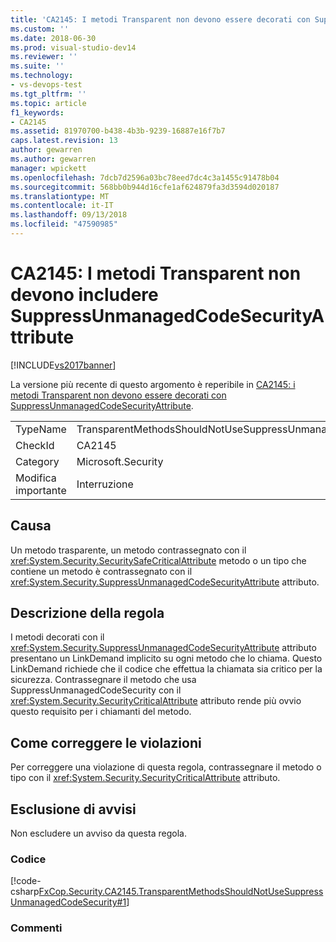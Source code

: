 ```yaml
---
title: 'CA2145: I metodi Transparent non devono essere decorati con SuppressUnmanagedCodeSecurityAttribute | Microsoft Docs'
ms.custom: ''
ms.date: 2018-06-30
ms.prod: visual-studio-dev14
ms.reviewer: ''
ms.suite: ''
ms.technology:
- vs-devops-test
ms.tgt_pltfrm: ''
ms.topic: article
f1_keywords:
- CA2145
ms.assetid: 81970700-b438-4b3b-9239-16887e16f7b7
caps.latest.revision: 13
author: gewarren
ms.author: gewarren
manager: wpickett
ms.openlocfilehash: 7dcb7d2596a03bc78eed7dc4c3a1455c91478b04
ms.sourcegitcommit: 568bb0b944d16cfe1af624879fa3d3594d020187
ms.translationtype: MT
ms.contentlocale: it-IT
ms.lasthandoff: 09/13/2018
ms.locfileid: "47590985"
---
```

# <a name="ca2145-transparent-methods-should-not-be-decorated-with-the-suppressunmanagedcodesecurityattribute"></a>CA2145: I metodi Transparent non devono includere SuppressUnmanagedCodeSecurityAttribute
[!INCLUDE[vs2017banner](../includes/vs2017banner.md)]

La versione più recente di questo argomento è reperibile in [CA2145: i metodi Transparent non devono essere decorati con SuppressUnmanagedCodeSecurityAttribute](https://docs.microsoft.com/visualstudio/code-quality/ca2145-transparent-methods-should-not-be-decorated-with-the-suppressunmanagedcodesecurityattribute).

|||
|-|-|
|TypeName|TransparentMethodsShouldNotUseSuppressUnmanagedCodeSecurity|
|CheckId|CA2145|
|Category|Microsoft.Security|
|Modifica importante|Interruzione|

## <a name="cause"></a>Causa
 Un metodo trasparente, un metodo contrassegnato con il <xref:System.Security.SecuritySafeCriticalAttribute> metodo o un tipo che contiene un metodo è contrassegnato con il <xref:System.Security.SuppressUnmanagedCodeSecurityAttribute> attributo.

## <a name="rule-description"></a>Descrizione della regola
 I metodi decorati con il <xref:System.Security.SuppressUnmanagedCodeSecurityAttribute> attributo presentano un LinkDemand implicito su ogni metodo che lo chiama. Questo LinkDemand richiede che il codice che effettua la chiamata sia critico per la sicurezza. Contrassegnare il metodo che usa SuppressUnmanagedCodeSecurity con il <xref:System.Security.SecurityCriticalAttribute> attributo rende più ovvio questo requisito per i chiamanti del metodo.

## <a name="how-to-fix-violations"></a>Come correggere le violazioni
 Per correggere una violazione di questa regola, contrassegnare il metodo o tipo con il <xref:System.Security.SecurityCriticalAttribute> attributo.

## <a name="when-to-suppress-warnings"></a>Esclusione di avvisi
 Non escludere un avviso da questa regola.

### <a name="code"></a>Codice
 [!code-csharp[FxCop.Security.CA2145.TransparentMethodsShouldNotUseSuppressUnmanagedCodeSecurity#1](../snippets/csharp/VS_Snippets_CodeAnalysis/fxcop.security.ca2145.transparentmethodsshouldnotusesuppressunmanagedcodesecurity/cs/ca2145.cs#1)]

### <a name="comments"></a>Commenti



